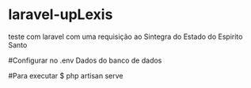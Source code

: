 # laravel-upLexis
teste com laravel com uma requisição ao Sintegra do Estado do Espirito Santo

#Configurar no .env
Dados do banco de dados

#Para executar
$ php artisan serve

